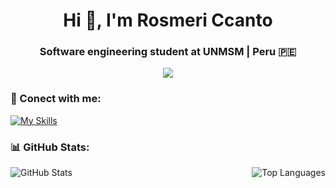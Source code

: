 <h1 align="center">Hi 👋, I'm Rosmeri Ccanto</h1>
<h3 align="center">Software engineering student at UNMSM | Peru 🇵🇪 </h3>

<p align="center">
  <a href="https://skillicons.dev">
    <img src="https://skillicons.dev/icons?i=py,anaconda,cpp,azure,html,css,bootstrap,sass,js,androidstudio,git,github,vscode,visualstudio,ai,figma" />
  </a>
</p>

### 📱 Conect with me:
[![My Skills](https://skillicons.dev/icons?i=linkedin&perline=8)](https://www.linkedin.com/in/rosmeri-gloria-ccanto-flores/)

### 📊 GitHub Stats:
<div style="display: flex; justify-content: space-between; align-items: flex-start;">
    <img align="left" src="https://github-readme-stats.vercel.app/api?username=RosmeriCcF&theme=radical&hide_border=false&include_all_commits=true&count_private=true" alt="GitHub Stats" />
    <img src="https://github-readme-stats.vercel.app/api/top-langs/?username=RosmeriCcF&theme=radical&hide_border=false&include_all_commits=true&count_private=true&layout=compact" alt="Top Languages" />
</div>
